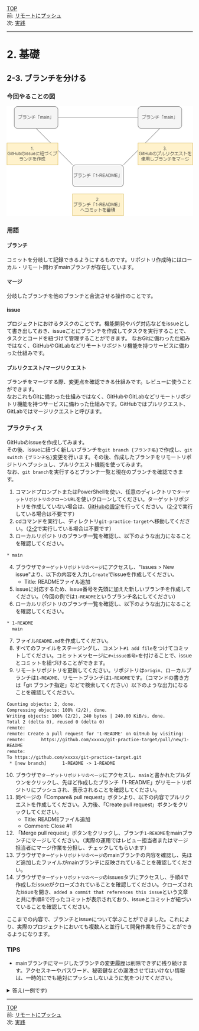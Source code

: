 [TOP](../README.md)   
前: [リモートにプッシュ](./remote-push.md)  
次: [実践](./basic-practice.md)  

---

# 2. 基礎
## 2-3. ブランチを分ける
### 今回やることの図

![](../assets/branch.drawio.png)

### 用語
#### ブランチ
コミットを分岐して記録できるようにするものです。リポジトリ作成時にはローカル・リモート問わずmainブランチが存在しています。

#### マージ
分岐したブランチを他のブランチと合流させる操作のことです。

#### issue
プロジェクトにおけるタスクのことです。機能開発やバグ対応などをissueとして書き出しておき、issueごとにブランチを作成してタスクを実行することで、タスクとコードを紐づけて管理することができます。
なおGitに備わった仕組みではなく、GitHubやGitLabなどリモートリポジトリ機能を持つサービスに備わった仕組みです。  

#### プルリクエスト/マージリクエスト
ブランチをマージする際、変更点を確認できる仕組みです。レビューに使うことができます。  
なおこれもGitに備わった仕組みではなく、GitHubやGitLabなどリモートリポジトリ機能を持つサービスに備わった仕組みです。GitHubではプルリクエスト、GitLabではマージリクエストと呼びます。

### プラクティス

GitHubのissueを作成してみます。  
その後、issueに紐づく新しいブランチを`git branch {ブランチ名}`で作成し、`git switch {ブランチ名}`変更を行います。その後、作成したブランチをリモートリポジトリへプッシュし、プルリクエスト機能を使ってみます。  
なお、`git branch`を実行するとブランチ一覧と現在のブランチを確認できます。  

1. コマンドプロンプトまたはPowerShellを使い、任意のディレクトリで`ターゲットリポジトリのクローンURL`を使いクローンしてください。ターゲットリポジトリを作成していない場合は、[GitHubの設定](../preparation/github.md)を行ってください。（[2-2](#2-2-リモートにプッシュ)で実行している場合は不要です）
2. cdコマンドを実行し、ディレクトリ`git-practice-target`へ移動してください。（[2-2](#2-2-リモートにプッシュ)で実行している場合は不要です）
3. ローカルリポジトリのブランチ一覧を確認し、以下のような出力になることを確認してください。
```
* main
```
4. ブラウザで`ターゲットリポジトリのページ`にアクセスし、"Issues > New issue"より、以下の内容を入力し`Create`でissueを作成してください。
    - Title: READMEファイル追加
5. issueに対応するため、issue番号を先頭に加えた新しいブランチを作成してください。（今回の例では`1-README`というブランチ名にしてください）
6. ローカルリポジトリのブランチ一覧を確認し、以下のような出力になることを確認してください。
```
* 1-README
  main
```
7. ファイル`README.md`を作成してください。
8. すべてのファイルをステージングし、コメント`#1 add file`をつけてコミットしてください。コミットメッセージに`#<issue番号>`を付けることで、issueとコミットを紐づけることができます。
9. リモートリポジトリを更新してください。リポジトリは`origin`、ローカルブランチは`1-README`、リモートブランチは`1-README`です。（コマンドの書き方は「git ブランチ指定」などで検索してください）以下のような出力になることを確認してください。
```
Counting objects: 2, done.
Compressing objects: 100% (2/2), done.
Writing objects: 100% (2/2), 240 bytes | 240.00 KiB/s, done.
Total 2 (delta 0), reused 0 (delta 0)
remote: 
remote: Create a pull request for '1-README' on GitHub by visiting:
remote:      https://github.com/xxxxx/git-practice-target/pull/new/1-README
remote: 
To https://github.com/xxxxx/git-practice-target.git
 * [new branch]      1-README -> 1-README
```
10. ブラウザで`ターゲットリポジトリのページ`にアクセスし、`main`と書かれたプルダウンをクリックし、先ほど作成したブランチ「1-README」がリモートリポジトリにプッシュされ、表示されることを確認してください。
11. 同ページの「Compare& pull request」ボタンより、以下の内容でプルリクエストを作成してください。入力後、「Create pull request」ボタンをクリックしてください。 
    - Title: READMEファイル追加
    - Comment: Close #1
12. 「Merge pull request」ボタンをクリックし、ブランチ`1-README`をmainブランチにマージしてください。（実際の運用ではレビュー担当者またはマージ担当者にマージ作業を分担し、チェックしてもらいます）
13. ブラウザで`ターゲットリポジトリのページ`のmainブランチの内容を確認し、先ほど追加したファイルがmainブランチに反映されていることを確認してください。
14. ブラウザで`ターゲットリポジトリのページ`のissuesタブにアクセスし、手順4で作成したissueがクローズされていることを確認してください。クローズされたissueを開き、`added a commit that references this issue`という文章と共に手順8で行ったコミットが表示されており、issueとコミットが紐づいていることを確認してください。

ここまでの内容で、ブランチとissueについて学ぶことができました。これにより、実際のプロジェクトにおいても複数人と並行して開発作業を行うことができるようになります。  

### TIPS
- mainブランチにマージしたブランチの変更履歴は削除できずに残り続けます。アクセスキーやパスワード、秘密鍵などの漏洩させてはいけない情報は、一時的にでも絶対にプッシュしないように気をつけてください。

<details>
<summary>
答え(一例です)
</summary>

1. 2-2で行っているため省略
2. 2-2で行っているため省略
3. 
```
> git branch
* main
```

4. 
![](./2_3_image/4_1image.png)
![](./2_3_image/4_2image.png)

5. 
```
> git branch 1-README
> git switch 1-README
Switched to branch '1-README'
```

6. 
```
> git branch
* 1-README
  main
```

7. ファイル作成はGUIでも可能なため省略
8. 
```
> git add .
> git commit -m "#1 add file"
[1-README f7338db] #1 add file
 1 file changed, 0 insertions(+), 0 deletions(-)
 create mode 100644 README.md
```

9. 
```
> git push origin 1-README
Enumerating objects: 4, done.
Counting objects: 100% (4/4), done.
Writing objects: 100% (3/3), 241 bytes | 241.00 KiB/s, done.
Total 3 (delta 0), reused 0 (delta 0), pack-reused 0 (from 0)
remote:
remote: Create a pull request for '1-README' on GitHub by visiting:
remote:      https://github.com/kato-pra/git-practice-target/pull/new/1-README
remote:
To https://github.com/kato-pra/git-practice-target.git
 * [new branch]      1-README -> 1-README
```

10. 
![](./2_3_image/10image.png)

11. 
![](./2_3_image/11_1image.png)
![](./2_3_image/11_2image.png)

12. 
![](./2_3_image/12_1image.png)
![](./2_3_image/12_2image.png)

13. 
![](./2_3_image/13image.png)

14. 
![](./2_3_image/14_1image.png)
![](./2_3_image/14_2image.png)

</details>

--- 

[TOP](../README.md)   
前: [リモートにプッシュ](./remote-push.md)  
次: [実践](./basic-practice.md)  